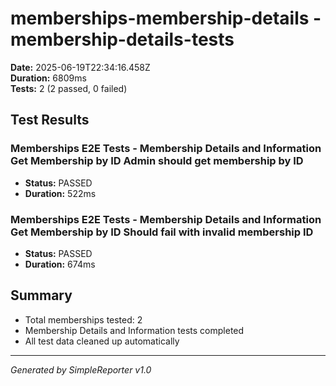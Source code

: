# memberships-membership-details - membership-details-tests

**Date:** 2025-06-19T22:34:16.458Z  
**Duration:** 6809ms  
**Tests:** 2 (2 passed, 0 failed)

## Test Results


### Memberships E2E Tests - Membership Details and Information Get Membership by ID Admin should get membership by ID
- **Status:** PASSED
- **Duration:** 522ms



### Memberships E2E Tests - Membership Details and Information Get Membership by ID Should fail with invalid membership ID
- **Status:** PASSED
- **Duration:** 674ms



## Summary

- Total memberships tested: 2
- Membership Details and Information tests completed
- All test data cleaned up automatically

---
*Generated by SimpleReporter v1.0*

